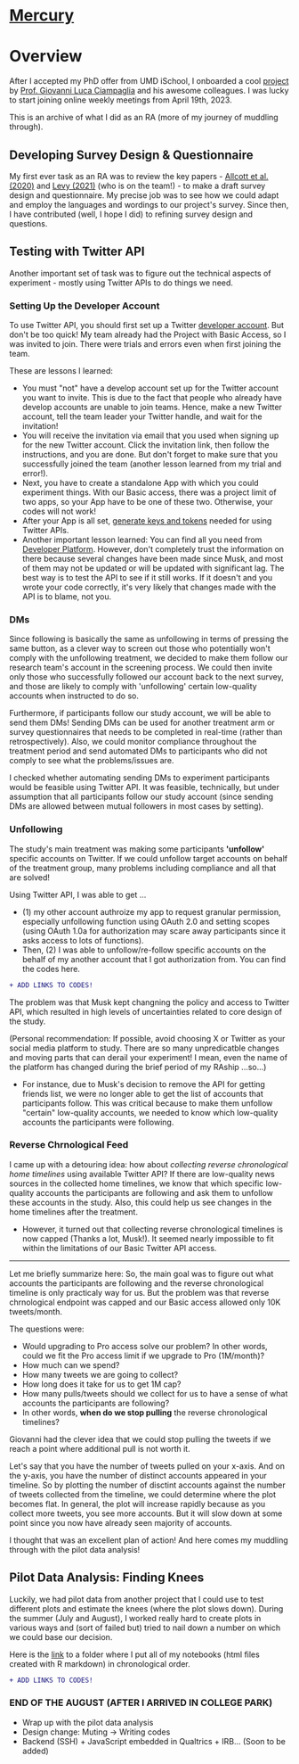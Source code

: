 # [Mercury](https://www.ssrc.org/grantees/a-field-experiment-to-mitigate-the-harm-of-online-misinformation/)


# Overview

After I accepted my PhD offer from UMD iSchool, I onboarded a cool [project](https://www.ssrc.org/grantees/a-field-experiment-to-mitigate-the-harm-of-online-misinformation/) by [Prof. Giovanni Luca Ciampaglia](https://glciampaglia.com/) and his awesome colleagues. I was lucky to start joining online weekly meetings from April 19th, 2023. 

This is an archive of what I did as an RA (more of my journey of muddling through). 



## Developing Survey Design & Questionnaire

My first ever task as an RA was to review the key papers - [Allcott et al. (2020)](https://www.aeaweb.org/articles?id=10.1257%2Faer.20190658) and [Levy (2021)](https://www.aeaweb.org/articles?id=10.1257/aer.20191777) (who is on the team!) - to make a draft survey design and questionnaire. My precise job was to see how we could adapt and employ the languages and wordings to our project's survey. Since then, I have contributed (well, I hope I did) to refining survey design and questions. 




## Testing with Twitter API 

Another important set of task was to figure out the technical aspects of experiment - mostly using Twitter APIs to do things we need. 


### Setting Up the Developer Account

To use Twitter API, you should first set up a Twitter [developer account](https://developer.twitter.com/en/docs/twitter-api/getting-started/getting-access-to-the-twitter-api). But don't be too quick! My team already had the Project with Basic Access, so I was invited to join. There were trials and errors even when first joining the team. 

These are lessons I learned: 
- You must "not" have a develop account set up for the Twitter account you want to invite. This is due to the fact that people who already have develop accounts are unable to join teams. Hence, make a new Twitter account, tell the team leader your Twitter handle, and wait for the invitation!
- You will receive the invitation via email that you used when signing up for the new Twitter account. Click the invitation link, then follow the instructions, and you are done. But don't forget to make sure that you successfully joined the team (another lesson learned from my trial and error!).
- Next, you have to create a standalone App with which you could experiment things. With our Basic access, there was a project limit of two apps, so your App have to be one of these two. Otherwise, your codes will not work!
- After your App is all set, [generate keys and tokens](https://developer.twitter.com/en/docs/apps/overview) needed for using Twitter APIs. 
- Another important lesson learned: You can find all you need from [Developer Platform](https://developer.twitter.com/en). However, don't completely trust the information on there because several changes have been made since Musk, and most of them may not be updated or will be updated with significant lag. The best way is to test the API to see if it still works. If it doesn't and you wrote your code correctly, it's very likely that changes made with the API is to blame, not you. 



### DMs

Since following is basically the same as unfollowing in terms of pressing the same button, as a clever way to screen out those who potentially won't comply with the unfollowing treatment, we decided to make them follow our research team's account in the screening process. We could then invite only those who successfully followed our account back to the next survey, and those are likely to comply with 'unfollowing' certain low-quality accounts when instructed to do so. 

Furthermore, if participants follow our study account, we will be able to send them DMs! Sending DMs can be used for another treatment arm or survey questionnaires that needs to be completed in real-time (rather than retrospectively). Also, we could monitor compliance throughout the treatment period and send automated DMs to participants who did not comply to see what the problems/issues are. 

I checked whether automating sending DMs to experiment participants would be feasible using Twitter API. It was feasible, technically, but under assumption that all participants follow our study account (since sending DMs are allowed between mutual followers in most cases by setting). 




### Unfollowing 
The study's main treatment was making some participants **'unfollow'** specific accounts on Twitter. 
If we could unfollow target accounts on behalf of the treatment group, many problems including compliance and all that are solved!  


Using Twitter API, I was able to get ...
  - (1) my other account authroize my app to request granular permission, especially unfollowing function using OAuth 2.0 and setting scopes (using OAuth 1.0a for authorization may scare away participants since it asks access to lots of functions).
  - Then, (2) I was able to unfollow/re-follow specific accounts on the behalf of my another account that I got authorization from. You can find the codes here.

```diff
+ ADD LINKS TO CODES!
```



The problem was that Musk kept changning the policy and access to Twitter API, which resulted in high levels of uncertainties related to core design of the study. 

(Personal recommendation: If possible, avoid choosing X or Twitter as your social media platform to study. There are so many unpredicatble changes and moving parts that can derail your experiment! I mean, even the name of the platform has changed during the brief period of my RAship ...so...)

  - For instance, due to Musk's decision to remove the API for getting friends list, we were no longer able to get the list of accounts that participants follow. This was critical because to make them unfollow "certain" low-quality accounts, we needed to know which low-quality accounts the participants were following.


### Reverse Chrnological Feed 

I came up with a detouring idea: how about *collecting reverse chronological home timelines* using available Twitter API? If there are low-quality news sources in the collected home timelines, we know that which specific low-quality accounts the participants are following and ask them to unfollow these accounts in the study. Also, this could help us see changes in the home timelines after the treatment. 
- However, it turned out that collecting reverse chronological timelines is now capped (Thanks a lot, Musk!). It seemed nearly impossible to fit within the limitations of our Basic Twitter API access.

-----------

Let me briefly summarize here: So, the main goal was to figure out what accounts the participants are following and the reverse chronological timeline is only practicaly way for us. But the problem was that reverse chrnological endpoint was capped and our Basic access allowed only 10K tweets/month. 

The questions were: 
- Would upgrading to Pro access solve our problem? In other words, could we fit the Pro access limit if we upgrade to Pro (1M/month)?
- How much can we spend?
- How many tweets we are going to collect?
- How long does it take for us to get 1M cap?
- How many pulls/tweets should we collect for us to have a sense of what accounts the participants are following?
- In other words, **when do we stop pulling** the reverse chronological timelines?


Giovanni had the clever idea that we could stop pulling the tweets if we reach a point where additional pull is not worth it. 

Let's say that you have the number of tweets pulled on your x-axis. And on the y-axis, you have the number of distinct accounts appeared in your timeline. So by plotting the number of disctint accounts against the number of tweets collected from the timeline, we could determine where the plot becomes flat. In general, the plot will increase rapidly because as you collect more tweets, you see more accounts. But it will slow down at some point since you now  have already seen majority of accounts. 

I thought that was an excellent plan of action! And here comes my muddling through with the pilot data analysis! 



## Pilot Data Analysis: Finding Knees 

Luckily, we had pilot data from another project that I could use to test different plots and estimate the knees (where the plot slows down). During the summer (July and August), I worked really hard to create plots in various ways and (sort of failed but) tried to nail down a number on which we could base our decision. 

Here is the [link](https://github.com/DO-WON/Mercury/tree/main/Notebooks/) to a folder where I put all of my notebooks (html files created with R markdown) in chronological order. 

```diff
+ ADD LINKS TO CODES!
```


### END OF THE AUGUST (AFTER I ARRIVED IN COLLEGE PARK)
- Wrap up with the pilot data analysis
- Design change: Muting -> Writing codes 
- Backend (SSH) + JavaScript embedded in Qualtrics + IRB...
(Soon to be added) 

